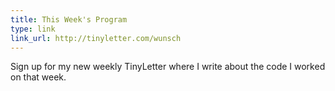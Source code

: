 ```yaml
---
title: This Week's Program
type: link
link_url: http://tinyletter.com/wunsch
---
```


Sign up for my new weekly TinyLetter where I write about the code I worked on that week.
